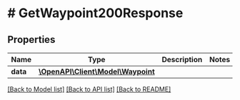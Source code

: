 # # GetWaypoint200Response

## Properties

Name | Type | Description | Notes
------------ | ------------- | ------------- | -------------
**data** | [**\OpenAPI\Client\Model\Waypoint**](Waypoint.md) |  |

[[Back to Model list]](../../README.md#models) [[Back to API list]](../../README.md#endpoints) [[Back to README]](../../README.md)
